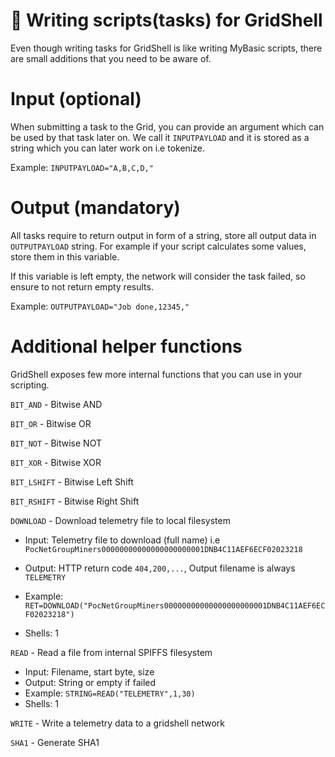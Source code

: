 # 📔 Writing scripts(tasks) for GridShell

Even though writing tasks for GridShell is like writing MyBasic scripts, there are small additions that you need to be aware of.

# Input (optional)

When submitting a task to the Grid, you can provide an argument which can be used by that task later on.
We call it `INPUTPAYLOAD` and it is stored as a string which you can later work on i.e tokenize.

Example: `INPUTPAYLOAD="A,B,C,D,"`


# Output (mandatory)

All tasks require to return output in form of a string, store all output data in `OUTPUTPAYLOAD` string.
For example if your script calculates some values, store them in this variable.

If this variable is left empty, the network will consider the task failed, so ensure to not return empty results.

Example: 
`OUTPUTPAYLOAD="Job done,12345,"`


# Additional helper functions

GridShell exposes few more internal functions that you can use in your scripting.

`BIT_AND` - Bitwise AND

`BIT_OR` - Bitwise OR

`BIT_NOT` - Bitwise NOT

`BIT_XOR` - Bitwise XOR

`BIT_LSHIFT` - Bitwise Left Shift

`BIT_RSHIFT` - Bitwise Right Shift

`DOWNLOAD` - Download telemetry file to local filesystem 

- Input: Telemetry file to download (full name) i.e `PocNetGroupMiners00000000000000000000001DNB4C11AEF6ECF02023218`
- Output: HTTP return code `404,200,...`, Output filename is always `TELEMETRY`

- Example: `RET=DOWNLOAD("PocNetGroupMiners00000000000000000000001DNB4C11AEF6ECF02023218")`
- Shells: 1



`READ` - Read a file from internal SPIFFS filesystem

- Input: Filename, start byte, size
- Output: String or empty if failed
- Example: `STRING=READ("TELEMETRY",1,30)`
- Shells: 1

`WRITE` - Write a telemetry data to a gridshell network

`SHA1` - Generate SHA1
